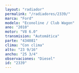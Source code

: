 ```yaml
---
layout: "radiador"
permalink: "/radiadores/2339/"
marca: "Ford"
modelo: "Econoline / Club Wagon"
ano: "2010"
motor: "V8 6.0"
transmision: "Automática"
parte: "434081"
clima: "Con clima"
alto: "23 9/16"
ancho: "25 3/4"
observaciones: "Diesel"
id: "2339"
---
```


